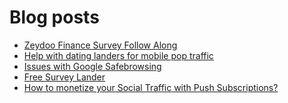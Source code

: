 # Blog posts
<!-- BLOG-POST-LIST:START -->
- [Zeydoo Finance Survey Follow Along](https://afflift.com/f/threads/zeydoo-finance-survey-follow-along.10174/)
- [Help with dating landers for mobile pop traffic](https://afflift.com/f/threads/help-with-dating-landers-for-mobile-pop-traffic.10278/)
- [Issues with Google Safebrowsing](https://afflift.com/f/threads/issues-with-google-safebrowsing.10136/)
- [Free Survey Lander](https://afflift.com/f/threads/free-survey-lander.4059/)
- [How to monetize your Social Traffic with Push Subscriptions?](https://afflift.com/f/threads/how-to-monetize-your-social-traffic-with-push-subscriptions.10271/)
<!-- BLOG-POST-LIST:END -->
